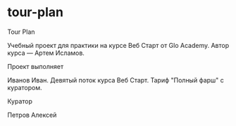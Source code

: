 # tour-plan
Tour Plan

Учебный проект для практики на курсе Веб Старт от Glo Academy. Автор курса — Артем Исламов.





Проект выполняет

Иванов Иван. Девятый поток курса Веб Старт. Тариф "Полный фарш" с куратором.





Куратор

Петров Алексей
